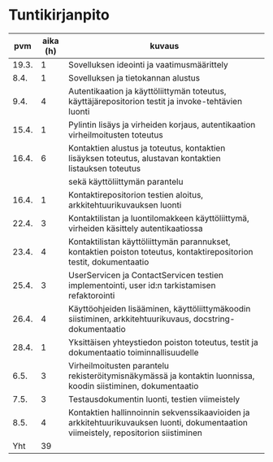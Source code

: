 # Tuntikirjanpito

| pvm   | aika (h) | kuvaus                                                                                                                              |
| ----- | -------- | ----------------------------------------------------------------------------------------------------------------------------------- |
| 19.3. | 1        | Sovelluksen ideointi ja vaatimusmäärittely                                                                                          |
| 8.4.  | 1        | Sovelluksen ja tietokannan alustus                                                                                                  |
| 9.4.  | 4        | Autentikaation ja käyttöliittymän toteutus, käyttäjärepositorion testit ja invoke-tehtävien luonti                                  |
| 15.4. | 1        | Pylintin lisäys ja virheiden korjaus, autentikaation virheilmoitusten toteutus                                                      |
| 16.4. | 6        | Kontaktien alustus ja toteutus, kontaktien lisäyksen toteutus, alustavan kontaktien listauksen toteutus                             |
|       |          | sekä käyttöliittymän parantelu                                                                                                      |
| 16.4. | 1        | Kontaktirepositorion testien aloitus, arkkitehtuurikuvauksen luonti                                                                 |
| 22.4. | 3        | Kontaktilistan ja luontilomakkeen käyttöliittymä, virheiden käsittely autentikaatiossa                                              |
| 23.4. | 4        | Kontaktilistan käyttöliittymän parannukset, kontaktien poiston toteutus, kontaktirepositorion testit, dokumentaatio                 |
| 25.4. | 3        | UserServicen ja ContactServicen testien implementointi, user id:n tarkistamisen refaktorointi                                       |
| 26.4. | 4        | Käyttöohjeiden lisääminen, käyttöliittymäkoodin siistiminen, arkkitehtuurikuvaus, docstring-dokumentaatio                           |
| 28.4. | 1        | Yksittäisen yhteystiedon poiston toteutus, testit ja dokumentaatio toiminnallisuudelle                                              |
| 6.5.  | 3        | Virheilmoitusten parantelu rekisteröitymisnäkymässä ja kontaktin luonnissa, koodin siistiminen, dokumentaatio                       |
| 7.5.  | 3        | Testausdokumentin luonti, testien viimeistely                                                                                       |
| 8.5.  | 4        | Kontaktien hallinnoinnin sekvenssikaavioiden ja arkkitehtuurikuvauksen luonti, dokumentaation viimeistely, repositorion siistiminen |
| Yht   | 39       |                                                                                                                                     |
